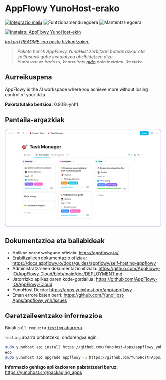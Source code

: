 <!--
Ohart ongi: README hau automatikoki sortu da <https://github.com/YunoHost/apps/tree/master/tools/readme_generator>ri esker
EZ editatu eskuz.
-->

# AppFlowy YunoHost-erako

[![Integrazio maila](https://apps.yunohost.org/badge/integration/appflowy)](https://ci-apps.yunohost.org/ci/apps/appflowy/)
![Funtzionamendu egoera](https://apps.yunohost.org/badge/state/appflowy)
![Mantentze egoera](https://apps.yunohost.org/badge/maintained/appflowy)

[![Instalatu AppFlowy YunoHost-ekin](https://install-app.yunohost.org/install-with-yunohost.svg)](https://install-app.yunohost.org/?app=appflowy)

*[Irakurri README hau beste hizkuntzatan.](./ALL_README.md)*

> *Pakete honek AppFlowy YunoHost zerbitzari batean azkar eta zailtasunik gabe instalatzea ahalbidetzen dizu.*  
> *YunoHost ez baduzu, kontsultatu [gida](https://yunohost.org/install) nola instalatu ikasteko.*

## Aurreikuspena

AppFlowy is the AI workspace where you achieve more without losing control of your data


**Paketatutako bertsioa:** 0.9.18~ynh1

## Pantaila-argazkiak

![AppFlowy(r)en pantaila-argazkia](./doc/screenshots/task_manager.png)

## Dokumentazioa eta baliabideak

- Aplikazioaren webgune ofiziala: <https://appflowy.io/>
- Erabiltzaileen dokumentazio ofiziala: <https://docs.appflowy.io/docs/guides/appflowy/self-hosting-appflowy>
- Administratzaileen dokumentazio ofiziala: <https://github.com/AppFlowy-IO/AppFlowy-Cloud/blob/main/doc/DEPLOYMENT.md>
- Jatorrizko aplikazioaren kode-gordailua: <https://github.com/AppFlowy-IO/AppFlowy-Cloud>
- YunoHost Denda: <https://apps.yunohost.org/app/appflowy>
- Eman errore baten berri: <https://github.com/YunoHost-Apps/appflowy_ynh/issues>

## Garatzaileentzako informazioa

Bidali `pull request`a [`testing` abarrera](https://github.com/YunoHost-Apps/appflowy_ynh/tree/testing).

`testing` abarra probatzeko, ondorengoa egin:

```bash
sudo yunohost app install https://github.com/YunoHost-Apps/appflowy_ynh/tree/testing --debug
edo
sudo yunohost app upgrade appflowy -u https://github.com/YunoHost-Apps/appflowy_ynh/tree/testing --debug
```

**Informazio gehiago aplikazioaren paketatzeari buruz:** <https://yunohost.org/packaging_apps>

